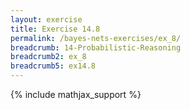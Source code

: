 ```yaml
---
layout: exercise
title: Exercise 14.8
permalink: /bayes-nets-exercises/ex_8/
breadcrumb: 14-Probabilistic-Reasoning
breadcrumb2: ex_8
breadcrumb5: ex14.8
---
```


{% include mathjax_support %}

